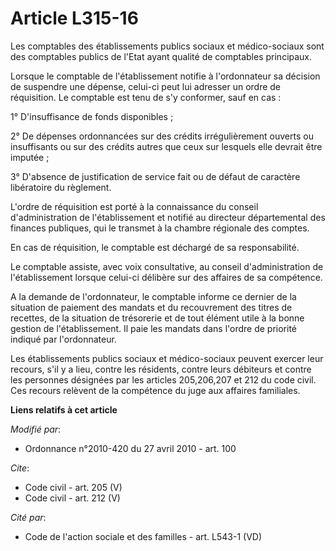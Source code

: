 # Article L315-16

Les comptables des établissements publics sociaux et médico-sociaux sont des comptables publics de l'Etat ayant qualité de
comptables principaux. 

Lorsque le comptable de l'établissement notifie à l'ordonnateur sa décision de suspendre une dépense, celui-ci peut lui
adresser un ordre de réquisition. Le comptable est tenu de s'y conformer, sauf en cas : 

1° D'insuffisance de fonds disponibles ; 

2° De dépenses ordonnancées sur des crédits irrégulièrement ouverts ou insuffisants ou sur des crédits autres que ceux sur
lesquels elle devrait être imputée ; 

3° D'absence de justification de service fait ou de défaut de caractère libératoire du règlement. 

L'ordre de réquisition est porté à la connaissance du conseil d'administration de l'établissement et notifié au directeur
départemental des finances publiques, qui le transmet à la chambre régionale des comptes. 

En cas de réquisition, le comptable est déchargé de sa responsabilité. 

Le comptable assiste, avec voix consultative, au conseil d'administration de l'établissement lorsque celui-ci délibère sur
des affaires de sa compétence. 

A la demande de l'ordonnateur, le comptable informe ce dernier de la situation de paiement des mandats et du recouvrement des
titres de recettes, de la situation de trésorerie et de tout élément utile à la bonne gestion de l'établissement. Il paie les
mandats dans l'ordre de priorité indiqué par l'ordonnateur. 

Les établissements publics sociaux et médico-sociaux peuvent exercer leur recours, s'il y a lieu, contre les résidents,
contre leurs débiteurs et contre les personnes désignées par les articles 205,206,207 et 212 du code civil. Ces recours
relèvent de la compétence du juge aux affaires familiales.

**Liens relatifs à cet article**

_Modifié par_:

  - Ordonnance n°2010-420  du 27 avril 2010 - art. 100

_Cite_:

  - Code civil - art. 205 (V)
  - Code civil - art. 212 (V)

_Cité par_:

  - Code de l'action sociale et des familles - art. L543-1 (VD)

